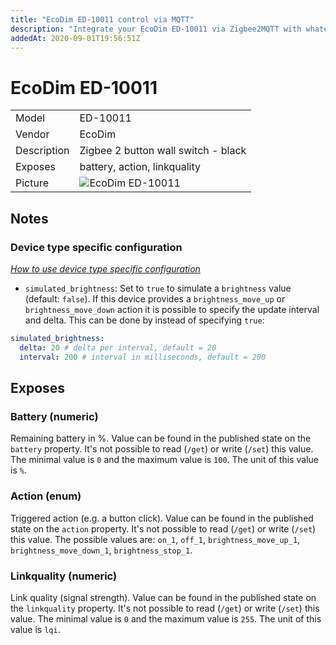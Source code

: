 ```yaml
---
title: "EcoDim ED-10011 control via MQTT"
description: "Integrate your EcoDim ED-10011 via Zigbee2MQTT with whatever smart home infrastructure you are using without the vendors bridge or gateway."
addedAt: 2020-09-01T19:56:51Z
---
```


<!-- !!!! -->
<!-- ATTENTION: This file is auto-generated through docgen! -->
<!-- You can only edit the "## Notes"-Section. -->
<!-- !!!! -->

# EcoDim ED-10011

|     |     |
|-----|-----|
| Model | ED-10011  |
| Vendor  | EcoDim  |
| Description | Zigbee 2 button wall switch - black |
| Exposes | battery, action, linkquality |
| Picture | ![EcoDim ED-10011](https://psi-4ward.github.io/zigbee2mqtt.io/images/devices/ED-10011.jpg) |


## Notes

### Device type specific configuration
*[How to use device type specific configuration](../guide/configuration/#device-specific-configuration)*

* `simulated_brightness`: Set to `true` to simulate a `brightness` value (default: `false`).
If this device provides a `brightness_move_up` or `brightness_move_down` action it is possible to specify the update
interval and delta. This can be done by instead of specifying `true`:

```yaml
simulated_brightness:
  delta: 20 # delta per interval, default = 20
  interval: 200 # interval in milliseconds, default = 200
```



## Exposes

### Battery (numeric)
Remaining battery in %.
Value can be found in the published state on the `battery` property.
It's not possible to read (`/get`) or write (`/set`) this value.
The minimal value is `0` and the maximum value is `100`.
The unit of this value is `%`.

### Action (enum)
Triggered action (e.g. a button click).
Value can be found in the published state on the `action` property.
It's not possible to read (`/get`) or write (`/set`) this value.
The possible values are: `on_1`, `off_1`, `brightness_move_up_1`, `brightness_move_down_1`, `brightness_stop_1`.

### Linkquality (numeric)
Link quality (signal strength).
Value can be found in the published state on the `linkquality` property.
It's not possible to read (`/get`) or write (`/set`) this value.
The minimal value is `0` and the maximum value is `255`.
The unit of this value is `lqi`.

